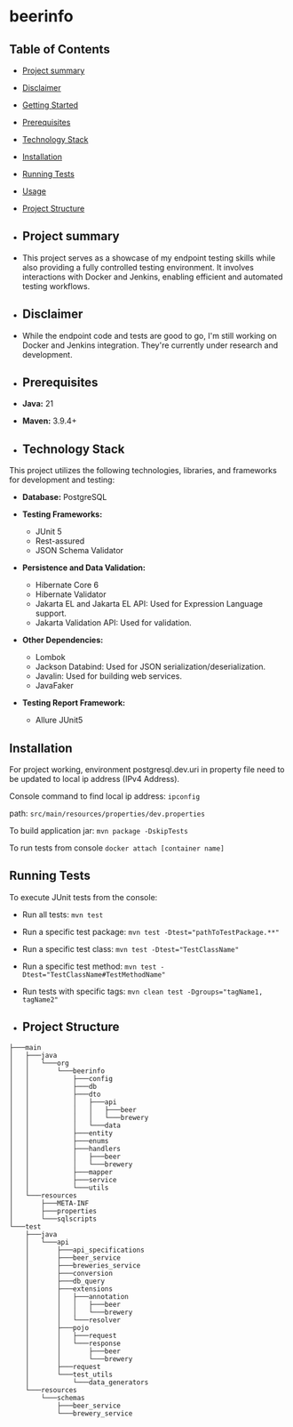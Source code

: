 # beerinfo

## Table of Contents
- [Project summary](#project-summary)
- [Disclaimer](#disclaimer)
- [Getting Started](#getting-started)
- [Prerequisites](#prerequisites)
- [Technology Stack](#technology-stack)
- [Installation](#installation)
- [Running Tests](#running-tests)
- [Usage](#usage)
- [Project Structure](#project-structure)

- ## Project summary
- This project serves as a showcase of my endpoint testing skills while also providing a fully controlled testing environment. It involves interactions with Docker and Jenkins, enabling efficient and automated testing workflows.

- ## Disclaimer
- While the endpoint code and tests are good to go, I'm still working on Docker and Jenkins integration. They're currently under research and development.

- ## Prerequisites

- **Java:** 21

- **Maven:** 3.9.4+

- ## Technology Stack

This project utilizes the following technologies, libraries, and frameworks for development and testing:

- **Database:** PostgreSQL

- **Testing Frameworks:**

  - JUnit 5
  - Rest-assured
  - JSON Schema Validator
    
- **Persistence and Data Validation:**

  - Hibernate Core 6
  - Hibernate Validator
  - Jakarta EL and Jakarta EL API: Used for Expression Language support.
  - Jakarta Validation API: Used for validation.

- **Other Dependencies:**
  - Lombok
  - Jackson Databind: Used for JSON serialization/deserialization.
  - Javalin: Used for building web services.
  - JavaFaker

- **Testing Report Framework:**

  - Allure JUnit5

## Installation

For project working, environment postgresql.dev.uri in property file need to be updated to local ip address (IPv4 Address).

Console command to find local ip address: `ipconfig` 

path: `src/main/resources/properties/dev.properties`

To build application jar:
`mvn package -DskipTests`

To run tests from console
`docker attach [container name]`

## Running Tests

To execute JUnit tests from the console:

- Run all tests:
  `mvn test`

- Run a specific test package:
  `mvn test -Dtest="pathToTestPackage.**"`

- Run a specific test class:
  `mvn test -Dtest="TestClassName"`

- Run a specific test method:
  `mvn test -Dtest="TestClassName#TestMethodName"`

- Run tests with specific tags:
  `mvn clean test -Dgroups="tagName1, tagName2"`

- ## Project Structure

```
├───main
│   ├───java
│   │   └───org
│   │       └───beerinfo
│   │           ├───config
│   │           ├───db
│   │           ├───dto
│   │           │   ├───api
│   │           │   │   ├───beer
│   │           │   │   └───brewery
│   │           │   └───data
│   │           ├───entity
│   │           ├───enums
│   │           ├───handlers
│   │           │   ├───beer
│   │           │   └───brewery
│   │           ├───mapper
│   │           ├───service
│   │           └───utils
│   └───resources
│       ├───META-INF
│       ├───properties
│       └───sqlscripts
└───test
    ├───java
    │   └───api
    │       ├───api_specifications
    │       ├───beer_service
    │       ├───breweries_service
    │       ├───conversion
    │       ├───db_query
    │       ├───extensions
    │       │   ├───annotation
    │       │   │   ├───beer
    │       │   │   └───brewery
    │       │   └───resolver
    │       ├───pojo
    │       │   ├───request
    │       │   └───response
    │       │       ├───beer
    │       │       └───brewery
    │       ├───request
    │       └───test_utils
    │           └───data_generators
    └───resources
        └───schemas
            ├───beer_service
            └───brewery_service

```